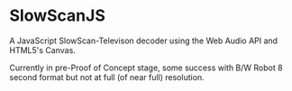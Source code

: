 SlowScanJS
==========

A JavaScript SlowScan-Televison decoder using the Web Audio API and HTML5's Canvas. 

Currently in pre-Proof of Concept stage, some success with B/W Robot 8 second format but not at full (of near full) resolution.